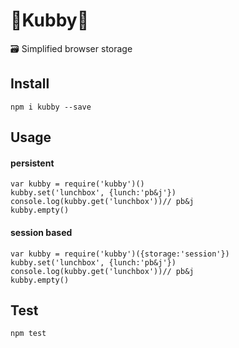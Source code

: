 # 🌟Kubby🌟
🗃 Simplified browser storage

## Install
`npm i kubby --save`

## Usage
#### persistent
```
var kubby = require('kubby')()
kubby.set('lunchbox', {lunch:'pb&j'})
console.log(kubby.get('lunchbox'))// pb&j
kubby.empty()
```
#### session based
```
var kubby = require('kubby')({storage:'session'})
kubby.set('lunchbox', {lunch:'pb&j'})
console.log(kubby.get('lunchbox'))// pb&j
kubby.empty()
```
## Test
`npm test`
